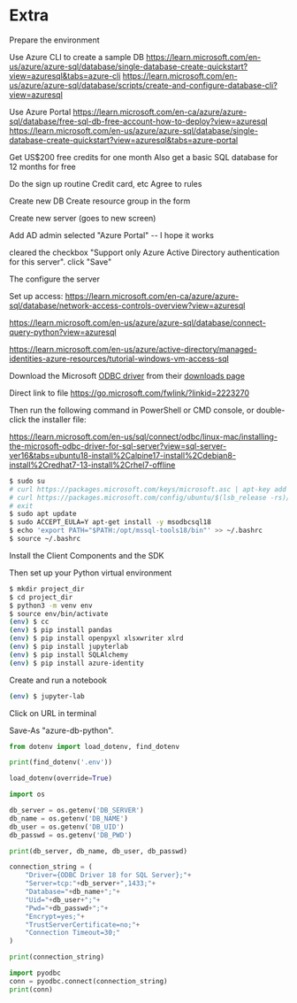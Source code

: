 # Extra

Prepare the environment

Use Azure CLI to create a sample DB
https://learn.microsoft.com/en-us/azure/azure-sql/database/single-database-create-quickstart?view=azuresql&tabs=azure-cli
https://learn.microsoft.com/en-us/azure/azure-sql/database/scripts/create-and-configure-database-cli?view=azuresql

Use Azure Portal
https://learn.microsoft.com/en-ca/azure/azure-sql/database/free-sql-db-free-account-how-to-deploy?view=azuresql
https://learn.microsoft.com/en-us/azure/azure-sql/database/single-database-create-quickstart?view=azuresql&tabs=azure-portal


Get US$200 free credits for one month
Also get a basic SQL database for 12 months for free

Do the sign up routine
Credit card, etc
Agree to rules

Create new DB
Create resource group in the form

Create new server
(goes to new screen)

Add AD admin
selected "Azure Portal" -- I hope it works

cleared the checkbox "Support only Azure Active Directory authentication for this server". 
click "Save"

The configure the server

Set up access:
https://learn.microsoft.com/en-ca/azure/azure-sql/database/network-access-controls-overview?view=azuresql




https://learn.microsoft.com/en-us/azure/azure-sql/database/connect-query-python?view=azuresql

https://learn.microsoft.com/en-us/azure/active-directory/managed-identities-azure-resources/tutorial-windows-vm-access-sql



Download the Microsoft [ODBC driver](https://github.com/mkleehammer/pyodbc/) from their [downloads page](https://learn.microsoft.com/en-us/sql/connect/odbc/download-odbc-driver-for-sql-server?view=sql-server-ver16#download-for-windows)

Direct link to file
https://go.microsoft.com/fwlink/?linkid=2223270

Then run the following command in PowerShell or CMD console, or double-click the installer file:

https://learn.microsoft.com/en-us/sql/connect/odbc/linux-mac/installing-the-microsoft-odbc-driver-for-sql-server?view=sql-server-ver16&tabs=ubuntu18-install%2Calpine17-install%2Cdebian8-install%2Credhat7-13-install%2Crhel7-offline


```bash
$ sudo su
# curl https://packages.microsoft.com/keys/microsoft.asc | apt-key add -
# curl https://packages.microsoft.com/config/ubuntu/$(lsb_release -rs)/prod.list > /etc/apt/sources.list.d/mssql-release.list
# exit
$ sudo apt update
$ sudo ACCEPT_EULA=Y apt-get install -y msodbcsql18
$ echo 'export PATH="$PATH:/opt/mssql-tools18/bin"' >> ~/.bashrc
$ source ~/.bashrc
```





Install the Client Components and the SDK

Then set up your Python virtual environment

```bash
$ mkdir project_dir
$ cd project_dir
$ python3 -m venv env
$ source env/bin/activate
(env) $ cc 
(env) $ pip install pandas
(env) $ pip install openpyxl xlsxwriter xlrd
(env) $ pip install jupyterlab
(env) $ pip install SQLAlchemy
(env) $ pip install azure-identity
```

Create and run a notebook

```bash
(env) $ jupyter-lab
```

Click on URL in terminal

Save-As "azure-db-python".


```python
from dotenv import load_dotenv, find_dotenv

print(find_dotenv('.env'))

load_dotenv(override=True)
```

```python
import os

db_server = os.getenv('DB_SERVER')
db_name = os.getenv('DB_NAME')
db_user = os.getenv('DB_UID')
db_passwd = os.getenv('DB_PWD')

print(db_server, db_name, db_user, db_passwd)
```

```python
connection_string = (
    "Driver={ODBC Driver 18 for SQL Server};"+
    "Server=tcp:"+db_server+",1433;"+
    "Database="+db_name+";"+
    "Uid="+db_user+";"+
    "Pwd="+db_passwd+";"+
    "Encrypt=yes;"+
    "TrustServerCertificate=no;"+
    "Connection Timeout=30;"
)

print(connection_string)
```

```python
import pyodbc
conn = pyodbc.connect(connection_string)
print(conn)
```